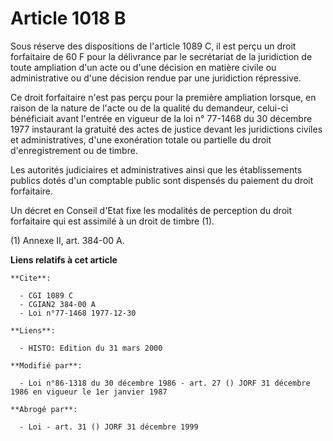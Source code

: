 # Article 1018 B

Sous réserve des dispositions de l'article 1089 C, il est perçu un droit forfaitaire de 60 F pour la délivrance par le
secrétariat de la juridiction de toute ampliation d'un acte ou d'une décision en matière civile ou administrative ou d'une
décision rendue par une juridiction répressive.

Ce droit forfaitaire n'est pas perçu pour la première ampliation lorsque, en raison de la nature de l'acte ou de la qualité
du demandeur, celui-ci bénéficiait avant l'entrée en vigueur de la loi n° 77-1468 du 30 décembre 1977 instaurant la gratuité
des actes de justice devant les juridictions civiles et administratives, d'une exonération totale ou partielle du droit
d'enregistrement ou de timbre.

Les autorités judiciaires et administratives ainsi que les établissements publics dotés d'un comptable public sont dispensés
du paiement du droit forfaitaire.

Un décret en Conseil d'Etat fixe les modalités de perception du droit forfaitaire qui est assimilé à un droit de timbre (1).

(1) Annexe II, art. 384-00 A.

**Liens relatifs à cet article**

	**Cite**:

	  - CGI 1089 C
	  - CGIAN2 384-00 A
	  - Loi n°77-1468 1977-12-30

	**Liens**:

	  - HISTO: Edition du 31 mars 2000

	**Modifié par**:

	  - Loi n°86-1318 du 30 décembre 1986 - art. 27 () JORF 31 décembre 1986 en vigueur le 1er janvier 1987

	**Abrogé par**:

	  - Loi - art. 31 () JORF 31 décembre 1999

